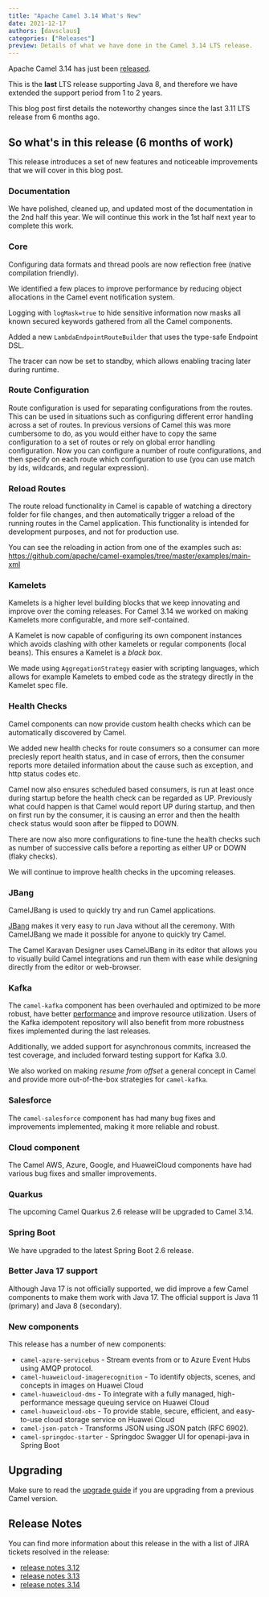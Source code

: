```yaml
---
title: "Apache Camel 3.14 What's New"
date: 2021-12-17
authors: [davsclaus]
categories: ["Releases"]
preview: Details of what we have done in the Camel 3.14 LTS release.
---
```


Apache Camel 3.14 has just been [released](/blog/2021/12/RELEASE-3.14.0/).

This is the **last** LTS release supporting Java 8, and therefore we have
extended the support period from 1 to 2 years.

This blog post first details the noteworthy changes since the last 3.11 LTS release from 6 months ago.

## So what's in this release (6 months of work) 

This release introduces a set of new features and noticeable improvements that we will cover in this blog post.

### Documentation

We have polished, cleaned up, and updated most of the documentation in the 2nd half this year.
We will continue this work in the 1st half next year to complete this work.

### Core

Configuring data formats and thread pools are now reflection free (native compilation friendly).

We identified a few places to improve performance by reducing object allocations
in the Camel event notification system.

Logging with `logMask=true` to hide sensitive information now masks all known
secured keywords gathered from all the Camel components.

Added a new `LambdaEndpointRouteBuilder` that uses the type-safe Endpoint DSL.

The tracer can now be set to standby, which allows enabling tracing later during runtime.

### Route Configuration

Route configuration is used for separating configurations from the routes. This can be used in situations such as configuring different error handling across a set of routes. In previous versions of Camel this was more cumbersome to do, as you would either have to copy the same configuration to a set of routes or rely on global error handling configuration.
Now you can configure a number of route configurations, and then specify on each route which configuration to use (you can use match by ids, wildcards, and regular expression).

### Reload Routes

The route reload functionality in Camel is capable of watching a directory folder for file changes, and then automatically trigger a reload of the running routes in the Camel application.
This functionality is intended for development purposes, and not for production use.

You can see the reloading in action from one of the examples such as: https://github.com/apache/camel-examples/tree/master/examples/main-xml

### Kamelets

Kamelets is a higher level building blocks that we keep innovating and improve over the coming releases.
For Camel 3.14 we worked on making Kamelets more configurable, and more self-contained.

A Kamelet is now capable of configuring its own component instances which avoids clashing
with other kamelets or regular components (local beans). This ensures a Kamelet is a _black box_.

We made using `AggregationStrategy` easier with scripting languages, which allows
for example Kamelets to embed code as the strategy directly in the Kamelet spec file.

### Health Checks

Camel components can now provide custom health checks which can be automatically discovered by Camel.

We added new health checks for route consumers so a consumer can more preciesly
report health status, and in case of errors, then the consumer reports more detailed
information about the cause such as exception, and http status codes etc.

Camel now also ensures scheduled based consumers, is run at least once during startup
before the health check can be regarded as UP. Previously what could happen is that Camel
would report UP during startup, and then on first run by the consumer, it is causing an
error and then the health check status would soon after be flipped to DOWN.

There are now also more configurations to fine-tune the health checks such as number of
successive calls before a reporting as either UP or DOWN (flaky checks).

We will continue to improve health checks in the upcoming releases.

### JBang

CamelJBang is used to quickly try and run Camel applications.

[JBang](https://www.jbang.dev/) makes it very easy to run Java without all the ceremony.
With CamelJBang we made it possible for anyone to quickly try Camel.

The Camel Karavan Designer uses CamelJBang in its editor that allows you to visually
build Camel integrations and run them with ease while designing directly from the editor or web-browser.

### Kafka

The `camel-kafka` component has been overhauled and optimized to be more robust, have better
[performance](/blog/2021/09/camel-kafka-consumer-changes) and improve resource utilization.
Users of the Kafka idempotent repository will also benefit from more robustness fixes implemented during the last releases.

Additionally, we added support for asynchronous commits, increased the test coverage, and included
forward testing support for Kafka 3.0.

We also worked on making _resume from offset_ a general concept in Camel and provide
more out-of-the-box strategies for `camel-kafka`.

### Salesforce

The `camel-salesforce` component has had many bug fixes and improvements implemented,
making it more reliable and robust.

### Cloud component

The Camel AWS, Azure, Google, and HuaweiCloud components have had various bug fixes and smaller improvements.

### Quarkus

The upcoming Camel Quarkus 2.6 release will be upgraded to Camel 3.14. 

### Spring Boot

We have upgraded to the latest Spring Boot 2.6 release.

### Better Java 17 support

Although Java 17 is not officially supported, we did improve a few Camel components to make them work with Java 17.
The official support is Java 11 (primary) and Java 8 (secondary).

### New components

This release has a number of new components:

- `camel-azure-servicebus` - Stream events from or to Azure Event Hubs using AMQP protocol.
- `camel-huaweicloud-imagerecognition` - To identify objects, scenes, and concepts in images on Huawei Cloud 
- `camel-huaweicloud-dms` - To integrate with a fully managed, high-performance message queuing service on Huawei Cloud 
- `camel-huaweicloud-obs` - To provide stable, secure, efficient, and easy-to-use cloud storage service on Huawei Cloud 
- `camel-json-patch` - Transforms JSON using JSON patch (RFC 6902). 
- `camel-springdoc-starter` - Springdoc Swagger UI for openapi-java in Spring Boot

## Upgrading

Make sure to read the [upgrade guide](/manual/camel-3x-upgrade-guide-3_14.html) if you are upgrading from a previous Camel version.

## Release Notes

You can find more information about this release in the with a list of JIRA tickets resolved in the release: 

- [release notes 3.12](/releases/release-3.12.0/)
- [release notes 3.13](/releases/release-3.13.0/)
- [release notes 3.14](/releases/release-3.14.0/)

